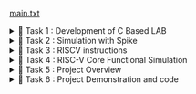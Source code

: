 [main.txt](https://github.com/user-attachments/files/18933778/main.txt)<details>
  <summary>📜 Task 1 : Development of C Based LAB </summary>

![C Code compiled on gcc Compiler](https://github.com/user-attachments/assets/bd8429ec-23df-4fa4-9ca7-788d9e5befa7)

![C Code compiled on riscv gcc Compiler](https://github.com/user-attachments/assets/8d30a9e8-ff7f-4d84-88ce-7f7bf6364a15)

![Cat command for Code Display](https://github.com/user-attachments/assets/f08ed42c-ec33-487b-ada5-56fcca0de43e)

![Objdump using -O1 format](https://github.com/user-attachments/assets/de0dfade-b114-4417-a3c5-ca6e793e1961)

![Objdump using -Ofast format](https://github.com/user-attachments/assets/4a0f67a8-af2b-436a-91a5-c1b3fab28aa5)
</details>

<details>
  <summary>📜 Task 2 : Simulation with Spike </summary>

![Debugging in -O1](https://github.com/user-attachments/assets/ff05cc31-cb15-4532-bff6-a316e5f23cc1)

![Debugging in Ofast](https://github.com/user-attachments/assets/7cb3355e-e048-4d71-b4ee-3cf634b47b2c)

![Objdump in -O1 Format](https://github.com/user-attachments/assets/4552d0c2-eedc-4b80-a6e0-a9b534cdb5ca)

![objdump in -Ofast](https://github.com/user-attachments/assets/75e01393-ff8c-4d51-9a07-86361e636014)

![Spike Simulation](https://github.com/user-attachments/assets/bc55c580-9bf2-45f5-be19-8a8468126369)
</details>

<details>
  <summary>📜 Task 3 : RISCV instructions </summary>

![Objdump in -O1 Format](https://github.com/user-attachments/assets/82cfea2b-41b0-40d6-a244-d321eb30b4d4)


## 1. addi sp, sp, -16
Opcode(ADDI): 0010011  
Immediate: -16 = 1111111111110000 (12 bits)  
Registers: sp(rd) = 00010, sp(rs1) = 00010  

| imm[11:0]       | rs1    | funct3 | rd    | opcode  |
|------------------|--------|--------|-------|---------|
| 111111000000    | 00010  | 000    | 00010 | 0010011 |
---

## 2. sd ra, 8(sp)
Opcode(SD): 0100111  
Immediate: 8 (split into two parts: imm[11:5] and imm[4:0])  
Registers: rs1 = sp = 00010, rs2 = ra = 00001  

| imm[11:5] | rs2   | rs1   | funct3 | imm[4:0] | opcode  |
|-----------|-------|-------|--------|----------|---------|
| 0000000   | 00001 | 00010  | 011    | 01000    | 0100111 |
---

## 3. li a5, 100
Opcode(ADDI): 0010011  
Immediate: 100 = 00000001100100  
Registers: rd = a5 = 01010, rs1 = x0 = 00000  

| imm[11:0]     | rs1   | funct3 | rd    | opcode  |
|---------------|-------|--------|-------|---------|
| 00001100100   | 00000 | 000    | 01010 | 0010011 |
---

## 4. addiw a5, a5, -1
Opcode(ADDIW): 0011011  
Registers: rd = a5 = 01010, rs1 = a5 = 01010  
Immediate: -1 = 111111111111 (sign-extended 12-bit value)  

| imm[11:0]     | rs1   | funct3 | rd    | opcode  |
|---------------|-------|--------|-------|---------|
| 111111111111  | 01010 | 000    | 01010 | 0011011 |
---

## 5. bnez a5, 10190
Opcode(BNE): 1100011  
Registers: rs1 = a5 = 01010, rs2 = x0 = 00000  
Immediate: Offset (branch) = 10190  

| imm[12|10:5] | rs2   | rs1   | funct3 | imm[4:1|11] | opcode  |
|--------------|-------|-------|--------|------------|---------|
| 101001       | 00000 | 01010 | 001    | 101010     | 1100011 |
---

## 6. li a2, 1830
Opcode(ADDI): 0010011  
Immediate: 1830 = 0001110010110  
Registers: rd = a2 = 00010, rs1 = x0 = 00000  

| imm[11:0]      | rs1   | funct3 | rd    | opcode  |
|-----------------|-------|--------|-------|---------|
| 000111001011   | 00000 | 000    | 00010 | 0010011 |
---

## 7. lui a0, 0x21
Opcode(LUI): 0110111  
Immediate (0x21 << 12): 000000100001  
Register (rd): a0 = 00010  

| imm[31:12]      | rd      | opcode  |
|------------------|---------|---------|
| 000000100001     | 00010   | 0110111 |
---

## 8. jal ra, 10414
Opcode(JAL): 1101111  
Immediate: 10414  
Register (rd): ra = 00001  

| imm[20] | imm[10:1] | imm[11] | imm[19:12] | rd    | opcode  |
|---------|-----------|---------|------------|-------|---------|
|   0     |0101000101 |    0    |  10010100  | 00001 | 1101111 |
---

## 9. li a0, 0
Opcode(ADDI): 0010011  
Immediate: 0  
Registers: rd = a0 = 00010, rs1 = x0 = 00000  

| imm[11:0]     | rs1   | funct3 | rd    | opcode  |
|---------------|-------|--------|-------|---------|
| 000000000000  | 00000 | 000    | 00010 | 0010011 |
---

## 10. ld ra, 8(sp)
Opcode(LD): 0000011  
Immediate: 8  
Registers: rd = ra = 00001, rs1 = sp = 00010  

| imm[11:0]      | rs1   | funct3 | rd    | opcode  |
|-----------------|-------|--------|-------|---------|
| 000000001000    | 00010 | 011    | 00001 | 0000011 |
---

## 11. addi sp, sp, 16
Opcode(ADDI): 0010011  
Immediate: 16 = 000000010000  
Registers: sp(rd) = 00010, sp(rs1) = 00010  

| imm[11:0]      | rs1   | funct3 | rd    | opcode  |
|-----------------|-------|--------|-------|---------|
| 000000010000    | 00010 | 000    | 00010 | 0010011 |
---

## 12. ret
Opcode(JALR): 1100111  
Immediate: 0  
Registers: rd = x0 = 00000, rs1 = ra = 00001  

| imm[11:0]     | rs1   | funct3 | rd    | opcode  |
|---------------|-------|--------|-------|---------|
| 000000000000  | 00001 | 000    | 00000 | 1100111 |
---

## 13. mv a1, a0
Opcode(ADDI): 0010011  
Immediate: 0  
Registers: rd = a1 = 00011, rs1 = a0 = 00010  

| imm[11:0]     | rs1   | funct3 | rd    | opcode  |
|---------------|-------|--------|-------|---------|
| 000000000000  | 00010 | 000    | 00011 | 0010011 |
---

## 14. li a3, 0
Opcode(ADDI): 0010011  
Immediate: 0  
Registers: rd = a3 = 00111, rs1 = x0 = 00000  

| imm[11:0]     | rs1   | funct3 | rd    | opcode  |
|---------------|-------|--------|-------|---------|
| 000000000000  | 00000 | 000    | 00111 | 0010011 |
---

## 15. li a0, 0
Opcode(ADDI): 0010011  
Immediate: 0  
Registers: rd = a0 = 00010, rs1 = x0 = 00000  

| imm[11:0]     | rs1   | funct3 | rd    | opcode  |
|---------------|-------|--------|-------|---------|
| 000000000000  | 00000 | 000    | 00010 | 0010011 |
---
tions.md…]()
</details>

<details>
  <summary>📜 Task 4 : RISC-V Core Functional Simulation
  </summary> Run the command as follows :
1. Installing iverilog and gtkwave
  
   Open your terminal and type the following to install 
   iverilog and GTKWave

    sudo apt install iverilog
    sudo apt install gtkwave
2. To run and simulate the verilog code
   
   iverilog -o iiitb_rv32i iiitb_rv32i.v iiitb_rv32i_tb.v
   ./iiitb_rv32i

3. To see the simulation waveform in GTKWave
   
    gtkwave iiitb_rv32i.vcd
   
![terminalinstructions](https://github.com/user-attachments/assets/dfb8947f-cea8-4fc5-a9f9-7946365be2dc)

32-bits instruction

![instructions](https://github.com/user-attachments/assets/dc8821ed-a8c7-464d-8f2d-1abdce3ecc77)

1. add r6,r1,r2
![add](https://github.com/user-attachments/assets/f3aa4dc6-1e62-40a6-9db6-10aea5ae7ab2)

2. and r8,r1,r3
![and](https://github.com/user-attachments/assets/5dc78647-5430-41ff-b4d0-95059f9f65e7)
   
3. beq r0,r0,r15
![beq](https://github.com/user-attachments/assets/437e502e-ab45-4e3f-9846-acc20cf1a0ee)

4. xor r10,r1,r4
![xor](https://github.com/user-attachments/assets/d9b45186-0549-481c-9657-ea59c682da2e)

5. sub r7,r1,r2
![sub1](https://github.com/user-attachments/assets/c22924cb-3e9b-4a33-9776-11631a6b74aa)

6. slt r11,r2,r4
![slt](https://github.com/user-attachments/assets/5f1cf316-8bd2-45d9-802d-fa7a3e855e64)

7. or r9,r2,r5
![or](https://github.com/user-attachments/assets/586fd6ed-238f-4d27-8590-c6721efb70b7)

8. addi r12,r4,5
![addi](https://github.com/user-attachments/assets/d7c794c3-0453-4ec0-a860-11e593029115)

waveforms
![waveforms](https://github.com/user-attachments/assets/b37e106d-f853-4a04-99e8-420fa8d44038)

</details>

<details>
  <summary>📜 Task 5 : Project Overview  </summary>

1. Circuit Diagram
   ![Circuit Diagram](https://github.com/user-attachments/assets/0bcb1d67-c8bc-47cd-8735-87b48a8893a8)

2. Components Required

   Microcontroller – VSDsquadron mini

   LEDs (at least 4) – To represent binary values and parity

   Resistors (~220Ω for LEDs)

   Push Buttons (3) – To simulate binary input (Here I 
   simulated switch Manually)

   Breadboard – For easy circuit assembly

   Jumper Wires – For connections

3. Table for pin connections
   ![Table for pin connections](https://github.com/user-attachments/assets/e891b009-6031-4323-b64e-954a7a6a5782)

4. Example scenario
   ![Table for pin connections](https://github.com/user-attachments/assets/7261159b-6417-4f1f-a894-42e956460cd3)

5. Overview of application

A parity checker is a logic circuit used to detect errors in transmitted data. It verifies the correctness of the received data by analyzing the parity bit, which is an extra bit added to the original data to ensure the total number of 1s is either even or odd.

There are two main types of parity checkers: even parity checkers and odd parity checkers. An even parity checker counts the number of 1s in the received data and ensures that the total number of 1s is even, including the parity bit. If the count is odd, it indicates an error.
Conversely, an odd parity checker ensures that the total number of 1s is odd. If the count is even, it indicates an error.

In My project, LEDs represent binary data, and a 4th LED indicates the parity (error detection).

🔹 How It Works?
-Three LEDs (PC0, PC1, PC2) Represent a 3-Bit Binary Number

-Each LED ON = 1, OFF = 0

-The combination of ON/OFF states forms a 3-bit binary input
 User Inputs Data by Connecting PC4, PC5, PC6 to VCC (1) or GND (0)

-If an input pin is left open, an internal pull-down resistor ensures it is read as 0

-When connected to VCC, it is read as 1 The System Computes Parity

-Even Parity: If the number of 1s in the binary input is even, the parity LED (PC3) remains OFF (0)
Odd Parity: If the number of 1s is odd, the parity LED (PC3) turns ON (1) Detecting Errors

-If the expected parity and computed parity do not match, it indicates a possible error.
This is a simple error detection mechanism used in communication systems.

</details>

<details>
  <summary>📜 Task 6 : Project Demonstration and code </summary>

Demonstration



https://github.com/user-attachments/assets/6853f46d-5616-47ca-afcc-480296e5c712


Code 

[main.txt](https://github.com/user-attachments/files/18933778/main.txt)

</details>






